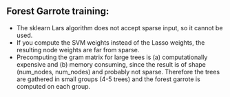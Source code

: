 ## Forest Garrote training:
* The sklearn Lars algorithm does not accept sparse input, so it cannot be used.
* If you compute the SVM weights instead of the Lasso weights, the resulting node weights are far from sparse.
* Precomputing the gram matrix for large trees is (a) computationally expensive and (b) memory consuming, since the result is of shape (num_nodes, num_nodes) and probably not sparse. Therefore the trees are gathered in small groups (4-5 trees) and the forest garrote is computed on each group.

